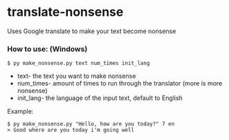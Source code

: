 # translate-nonsense
Uses Google translate to make your text become nonsense

### How to use: (Windows)
```
$ py make_nonsense.py text num_times init_lang
```

- text- the text you want to make nonsense
- num_times- amount of times to run through the translator (more is more nonsense)
- init_lang- the language of the input text, default to English

Example:
```
$ py make_nonsense.py "Hello, how are you today?" 7 en
> Good where are you today i'm going well
```
